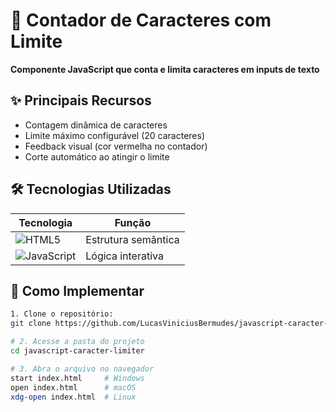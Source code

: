 # 📝 Contador de Caracteres com Limite

**Componente JavaScript que conta e limita caracteres em inputs de texto**

## ✨ Principais Recursos

- Contagem dinâmica de caracteres
- Limite máximo configurável (20 caracteres)
- Feedback visual (cor vermelha no contador)
- Corte automático ao atingir o limite

## 🛠️ Tecnologias Utilizadas

| Tecnologia | Função | 
|------------|--------|
| ![HTML5](https://img.shields.io/badge/HTML5-E34F26?style=flat&logo=html5&logoColor=white) | Estrutura semântica |
| ![JavaScript](https://img.shields.io/badge/JavaScript-F7DF1E?style=flat&logo=javascript&logoColor=black) | Lógica interativa |

## 🚀 Como Implementar

```bash
1. Clone o repositório:
git clone https://github.com/LucasViniciusBermudes/javascript-caracter-limiter.git

# 2. Acesse a pasta do projeto
cd javascript-caracter-limiter

# 3. Abra o arquivo no navegador
start index.html     # Windows
open index.html      # macOS
xdg-open index.html  # Linux

